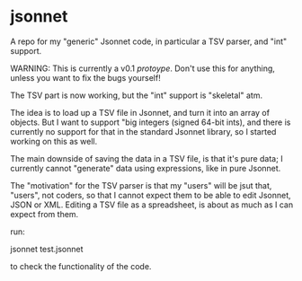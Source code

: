 # jsonnet
A repo for my "generic" Jsonnet code, in particular a TSV parser, and "int" support.

WARNING: This is currently a v0.1 *protoype*. Don't use this for anything, unless you want to fix the bugs yourself!

The TSV part is now working, but the "int" support is "skeletal" atm.

The idea is to load up a TSV file in Jsonnet, and turn it into an array of objects.
But I want to support "big integers (signed 64-bit ints), and there is currently no support for
that in the standard Jsonnet library, so I started working on this as well.

The main downside of saving the data in a TSV file, is that it's pure data;
I currently cannot "generate" data using expressions, like in pure Jsonnet.

The "motivation" for the TSV parser is that my "users" will be jsut that, "users",
not coders, so that I cannot expect them to be able to edit Jsonnet, JSON or XML.
Editing a TSV file as a spreadsheet, is about as much as I can expect from them.

run:

jsonnet test.jsonnet

to check the functionality of the code.
